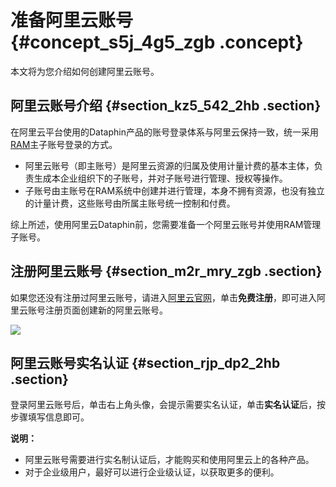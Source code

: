 # 准备阿里云账号 {#concept_s5j_4g5_zgb .concept}

本文将为您介绍如何创建阿里云账号。

## 阿里云账号介绍 {#section_kz5_542_2hb .section}

在阿里云平台使用的Dataphin产品的账号登录体系与阿里云保持一致，统一采用[RAM](https://help.aliyun.com/document_detail/28627.html)主子账号登录的方式。

-   阿里云账号（即主账号）是阿里云资源的归属及使用计量计费的基本主体，负责生成本企业组织下的子账号，并对子账号进行管理、授权等操作。
-   子账号由主账号在RAM系统中创建并进行管理，本身不拥有资源，也没有独立的计量计费，这些账号由所属主账号统一控制和付费。

综上所述，使用阿里云Dataphin前，您需要准备一个阿里云账号并使用RAM管理子账号。

## 注册阿里云账号 {#section_m2r_mry_zgb .section}

如果您还没有注册过阿里云账号，请进入[阿里云官网](https://www.aliyun.com/)，单击**免费注册**，即可进入阿里云账号注册页面创建新的阿里云账号。

![](http://static-aliyun-doc.oss-cn-hangzhou.aliyuncs.com/assets/img/135650/156134571541318_zh-CN.png)

## 阿里云账号实名认证 {#section_rjp_dp2_2hb .section}

登录阿里云账号后，单击右上角头像，会提示需要实名认证，单击**实名认证**后，按步骤填写信息即可。

**说明：** 

-   阿里云账号需要进行实名制认证后，才能购买和使用阿里云上的各种产品。
-   对于企业级用户，最好可以进行企业级认证，以获取更多的便利。

